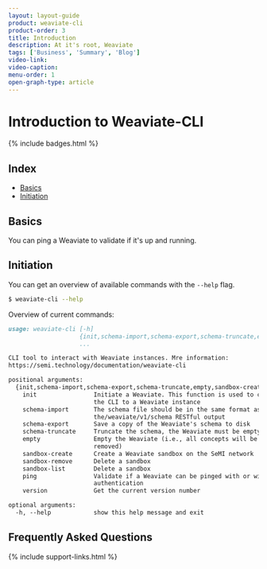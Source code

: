 ```yaml
---
layout: layout-guide
product: weaviate-cli
product-order: 3
title: Introduction
description: At it's root, Weaviate 
tags: ['Business', 'Summary', 'Blog']
video-link:
video-caption:
menu-order: 1
open-graph-type: article
---
```


# Introduction to Weaviate-CLI

{% include badges.html %}

## Index

- [Basics](#basics)
- [Initiation](#initiation)

## Basics

You can ping a Weaviate to validate if it's up and running.

## Initiation

You can get an overview of available commands with the `--help` flag.

```bash
$ weaviate-cli --help
```

Overview of current commands:

```markdown
usage: weaviate-cli [-h]
                    {init,schema-import,schema-export,schema-truncate,empty,sandbox-create,sandbox-remove,sandbox-list,ping,version}
                    ...

CLI tool to interact with Weaviate instances. Mre information:
https://semi.technology/documentation/weaviate-cli

positional arguments:
  {init,schema-import,schema-export,schema-truncate,empty,sandbox-create,sandbox-remove,sandbox-list,ping,version}
    init                Initiate a Weaviate. This function is used to connect
                        the CLI to a Weaviate instance
    schema-import       The schema file should be in the same format as
                        the/weaviate/v1/schema RESTful output
    schema-export       Save a copy of the Weaviate's schema to disk
    schema-truncate     Truncate the schema, the Weaviate must be empty.
    empty               Empty the Weaviate (i.e., all concepts will be
                        removed)
    sandbox-create      Create a Weaviate sandbox on the SeMI network
    sandbox-remove      Delete a sandbox
    sandbox-list        Delete a sandbox
    ping                Validate if a Weaviate can be pinged with or without
                        authentication
    version             Get the current version number

optional arguments:
  -h, --help            show this help message and exit
```

## Frequently Asked Questions

{% include support-links.html %}